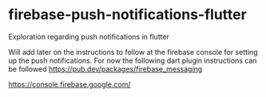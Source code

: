 # firebase-push-notifications-flutter
Exploration regarding push notifications in flutter

Will add later on the instructions to follow at the firebase console for setting up the push notifications.
For now the following dart plugin instructions can be followed https://pub.dev/packages/firebase_messaging

https://console.firebase.google.com/